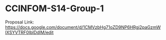 ﻿# CCINFOM-S14-Group-1

Proposal Link: https://docs.google.com/document/d/1CMVzbHg71oZD9NP6HRgj2paGzmWIXSYVTRF0IblDdlM/edit
